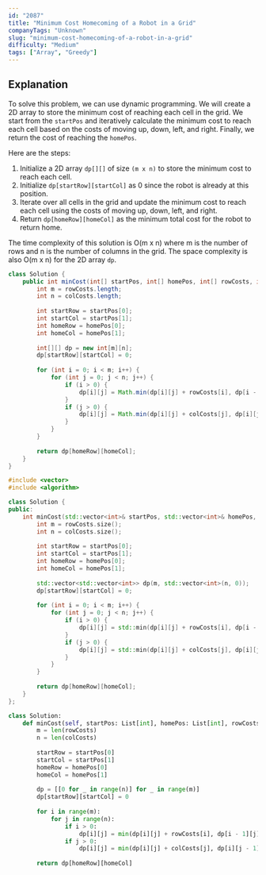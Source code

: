 ```yaml
---
id: "2087"
title: "Minimum Cost Homecoming of a Robot in a Grid"
companyTags: "Unknown"
slug: "minimum-cost-homecoming-of-a-robot-in-a-grid"
difficulty: "Medium"
tags: ["Array", "Greedy"]
---
```


## Explanation

To solve this problem, we can use dynamic programming. We will create a 2D array to store the minimum cost of reaching each cell in the grid. We start from the `startPos` and iteratively calculate the minimum cost to reach each cell based on the costs of moving up, down, left, and right. Finally, we return the cost of reaching the `homePos`.

Here are the steps:
1. Initialize a 2D array `dp[][]` of size `(m x n)` to store the minimum cost to reach each cell.
2. Initialize `dp[startRow][startCol]` as 0 since the robot is already at this position.
3. Iterate over all cells in the grid and update the minimum cost to reach each cell using the costs of moving up, down, left, and right.
4. Return `dp[homeRow][homeCol]` as the minimum total cost for the robot to return home.

The time complexity of this solution is O(m x n) where m is the number of rows and n is the number of columns in the grid. The space complexity is also O(m x n) for the 2D array `dp`.
```java
class Solution {
    public int minCost(int[] startPos, int[] homePos, int[] rowCosts, int[] colCosts) {
        int m = rowCosts.length;
        int n = colCosts.length;
        
        int startRow = startPos[0];
        int startCol = startPos[1];
        int homeRow = homePos[0];
        int homeCol = homePos[1];
        
        int[][] dp = new int[m][n];
        dp[startRow][startCol] = 0;
        
        for (int i = 0; i < m; i++) {
            for (int j = 0; j < n; j++) {
                if (i > 0) {
                    dp[i][j] = Math.min(dp[i][j] + rowCosts[i], dp[i - 1][j] + rowCosts[i]);
                }
                if (j > 0) {
                    dp[i][j] = Math.min(dp[i][j] + colCosts[j], dp[i][j - 1] + colCosts[j]);
                }
            }
        }
        
        return dp[homeRow][homeCol];
    }
}
```

```cpp
#include <vector>
#include <algorithm>

class Solution {
public:
    int minCost(std::vector<int>& startPos, std::vector<int>& homePos, std::vector<int>& rowCosts, std::vector<int>& colCosts) {
        int m = rowCosts.size();
        int n = colCosts.size();
        
        int startRow = startPos[0];
        int startCol = startPos[1];
        int homeRow = homePos[0];
        int homeCol = homePos[1];
        
        std::vector<std::vector<int>> dp(m, std::vector<int>(n, 0));
        dp[startRow][startCol] = 0;
        
        for (int i = 0; i < m; i++) {
            for (int j = 0; j < n; j++) {
                if (i > 0) {
                    dp[i][j] = std::min(dp[i][j] + rowCosts[i], dp[i - 1][j] + rowCosts[i]);
                }
                if (j > 0) {
                    dp[i][j] = std::min(dp[i][j] + colCosts[j], dp[i][j - 1] + colCosts[j]);
                }
            }
        }
        
        return dp[homeRow][homeCol];
    }
};
```

```python
class Solution:
    def minCost(self, startPos: List[int], homePos: List[int], rowCosts: List[int], colCosts: List[int]) -> int:
        m = len(rowCosts)
        n = len(colCosts)
        
        startRow = startPos[0]
        startCol = startPos[1]
        homeRow = homePos[0]
        homeCol = homePos[1]
        
        dp = [[0 for _ in range(n)] for _ in range(m)]
        dp[startRow][startCol] = 0
        
        for i in range(m):
            for j in range(n):
                if i > 0:
                    dp[i][j] = min(dp[i][j] + rowCosts[i], dp[i - 1][j] + rowCosts[i])
                if j > 0:
                    dp[i][j] = min(dp[i][j] + colCosts[j], dp[i][j - 1] + colCosts[j])
        
        return dp[homeRow][homeCol]
```